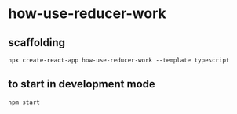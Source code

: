 # how-use-reducer-work

## scaffolding

```text
npx create-react-app how-use-reducer-work --template typescript
```

## to start in development mode

```shell
npm start
```
